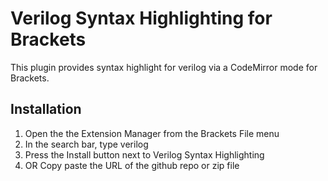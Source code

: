 # Verilog Syntax Highlighting for Brackets

This plugin provides syntax highlight for verilog via a CodeMirror mode for Brackets.

## Installation

1. Open the the Extension Manager from the Brackets File menu
2. In the search bar, type verilog
3. Press the Install button next to Verilog Syntax Highlighting
4. OR Copy paste the URL of the github repo or zip file